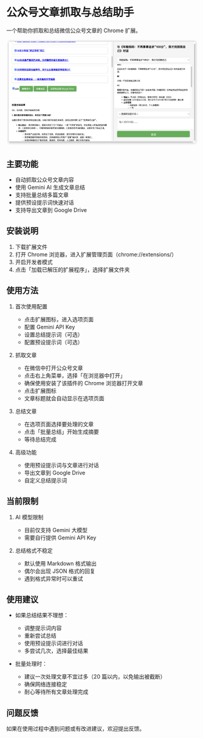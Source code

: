          
# 公众号文章抓取与总结助手

一个帮助你抓取和总结微信公众号文章的 Chrome 扩展。

![插件主界面](snapshot.png)

## 主要功能

- 自动抓取公众号文章内容
- 使用 Gemini AI 生成文章总结
- 支持批量总结多篇文章
- 提供预设提示词快速对话
- 支持导出文章到 Google Drive

## 安装说明

1. 下载扩展文件
2. 打开 Chrome 浏览器，进入扩展管理页面（chrome://extensions/）
3. 开启开发者模式
4. 点击「加载已解压的扩展程序」，选择扩展文件夹

## 使用方法

1. 首次使用配置
   - 点击扩展图标，进入选项页面
   - 配置 Gemini API Key
   - 设置总结提示词（可选）
   - 配置预设提示词（可选）

2. 抓取文章
   - 在微信中打开公众号文章
   - 点击右上角菜单，选择「在浏览器中打开」
   - 确保使用安装了该插件的 Chrome 浏览器打开文章
   - 点击扩展图标
   - 文章标题就会自动显示在选项页面

3. 总结文章
   - 在选项页面选择要处理的文章
   - 点击「批量总结」开始生成摘要
   - 等待总结完成

4. 高级功能
   - 使用预设提示词与文章进行对话
   - 导出文章到 Google Drive
   - 自定义总结提示词

## 当前限制

1. AI 模型限制
   - 目前仅支持 Gemini 大模型
   - 需要自行提供 Gemini API Key

2. 总结格式不稳定
   - 默认使用 Markdown 格式输出
   - 偶尔会出现 JSON 格式的回复
   - 遇到格式异常时可以重试

## 使用建议

- 如果总结结果不理想：
  - 调整提示词内容
  - 重新尝试总结
  - 使用预设提示词进行对话
  - 多尝试几次，选择最佳结果

- 批量处理时：
  - 建议一次处理文章不宜过多（20 篇以内，以免输出被截断）
  - 确保网络连接稳定
  - 耐心等待所有文章处理完成

## 问题反馈

如果在使用过程中遇到问题或有改进建议，欢迎提出反馈。
        